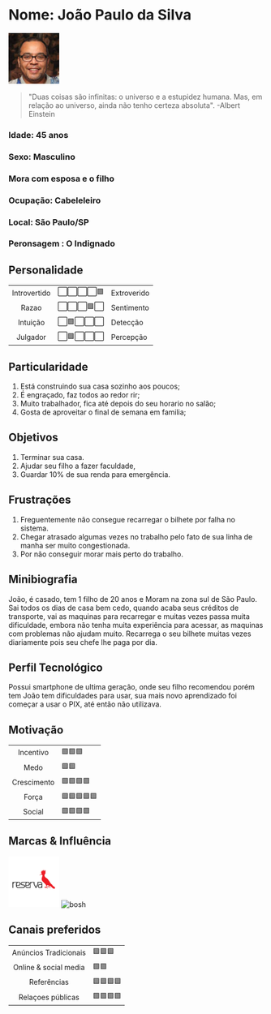 # Nome: João Paulo da Silva
<img src="persona5.jpeg" width="100px;" alt=" J P Silva "/>

>"Duas coisas são infinitas: o universo e a estupidez humana. Mas, em relação ao universo, ainda não tenho certeza absoluta".
>-Albert Einstein

### Idade: 45 anos
### Sexo: Masculino
### Mora com esposa e o filho
### Ocupação: Cabeleleiro
### Local: São Paulo/SP
### Peronsagem : O Indignado

## Personalidade
<table>
    <tr>
      <td align="center">
	  Introvertido
	 </td>
      <td align="center">
	  	⬜⬜⬜⬜🟩
	</td>
    <td>Extroverido</td>
	</tr> 
     <tr>
      <td align="center">
	 Razao
	 </td>
      <td align="center">
	  	⬜⬜⬜🟩⬜
	</td>
    <td>Sentimento</td>
	</tr> 
    <tr>
      <td align="center">
	 Intuição
	 </td>
      <td align="center">
	  	⬜🟩⬜⬜⬜
	</td>
    <td>Detecção</td>
	</tr> 
     <tr>
      <td align="center">
	 Julgador
	 </td>
      <td align="center">
	  	⬜🟩⬜⬜⬜
	</td>
    <td>Percepção</td>
	</tr> 
</table>

## Particularidade
1. Está construindo sua casa sozinho aos poucos;
2. É engraçado, faz todos ao redor rir;
3. Muito trabalhador, fica até depois do seu horario no salão;
4. Gosta de aproveitar o final de semana em familia;
## Objetivos
1. Terminar sua casa.
2. Ajudar seu filho a fazer faculdade,
3. Guardar 10% de sua renda para emergência.

## Frustrações

1. Freguentemente não consegue recarregar o bilhete por falha no sistema.
2. Chegar atrasado algumas vezes no trabalho pelo fato de sua linha de manha ser muito congestionada.
3. Por não conseguir morar mais perto do trabalho.

## Minibiografia
João, é casado, tem 1 filho de 20 anos e Moram na zona sul de São Paulo.
Sai todos os dias de casa bem cedo, quando acaba seus créditos de transporte, vai as maquinas para recarregar e muitas vezes passa muita dificuldade, embora não tenha muita experiência para acessar, as maquinas com problemas não ajudam muito. Recarrega o seu bilhete muitas vezes diariamente pois seu chefe lhe paga por dia.

## Perfil Tecnológico
Possui smartphone de ultima geração, onde seu filho recomendou porém tem João tem dificuldades para usar, sua mais novo aprendizado foi começar a usar o PIX, até então não utilizava.

## Motivação
<table>
    <tr>
      <td align="center">
	 Incentivo
	 </td>
      <td >
	  	🟩🟩🟩
     <tr>
      <td align="center">
	Medo
	 </td>
      <td >
	  	🟩🟩
	</td>
	</tr> 
    <tr>
      <td align="center">
	Crescimento
	 </td>
      <td >
	  	🟩🟩🟩🟩
	</td>
	</tr> 
     <tr>
      <td align="center">
	Força
	 </td>
      <td >
	  	🟩🟩🟩🟩🟩
	</td>
	</tr> 
    <tr>
      <td align="center">
	 Social
	 </td>
      <td >
	  	🟩🟩🟩🟩
     <tr>
</table>

## Marcas & Influência
<img src='reserva.png' width= '100px' alt='reserva'>

<img src='![fiat](https://github.com/ramondomiingos/ulife-a3/assets/71854839/0d7560ac-a625-48bf-b34f-15fc3aac2a6b)' width= '100px' alt='bosh'>

## Canais preferidos
<table>
    <tr>
      <td align="center">
	  Anúncios Tradicionais
	 </td>
      <td >
	  	🟩🟩🟩
     <tr>
      <td align="center">
	 Online & social media
	 </td>
      <td >
	  	🟩🟩
	</td>
	</tr> 
    <tr>
      <td align="center">
	 Referências
	 </td>
      <td >
	  	🟩🟩🟩🟩
	</td>
	</tr> 
     <tr>
      <td align="center">
	 Relaçoes públicas
	 </td>
      <td >
	  	🟩🟩🟩🟩
	</td>
	</tr> 
</table>
